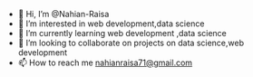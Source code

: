 - 👋 Hi, I’m @Nahian-Raisa
- 👀 I’m interested in web development,data science
- 🌱 I’m currently learning  web development ,data science 
- 💞️ I’m looking to collaborate on projects on data science,web development
- 📫 How to reach me nahianraisa71@gmail.com

<!---
Nahian-Raisa/Nahian-Raisa is a ✨ special ✨ repository because its `README.md` (this file) appears on your GitHub profile.
You can click the Preview link to take a look at your changes.
--->
